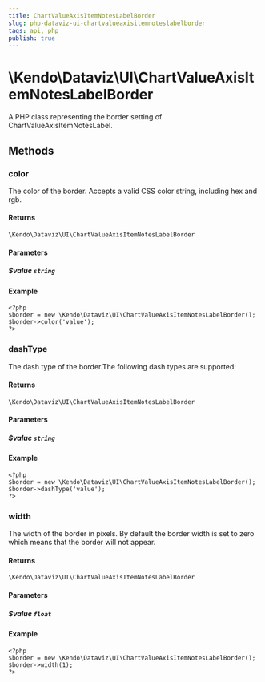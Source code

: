 ```yaml
---
title: ChartValueAxisItemNotesLabelBorder
slug: php-dataviz-ui-chartvalueaxisitemnoteslabelborder
tags: api, php
publish: true
---
```


# \Kendo\Dataviz\UI\ChartValueAxisItemNotesLabelBorder

A PHP class representing the border setting of ChartValueAxisItemNotesLabel.


## Methods

### color
The color of the border. Accepts a valid CSS color string, including hex and rgb.

#### Returns
`\Kendo\Dataviz\UI\ChartValueAxisItemNotesLabelBorder`

#### Parameters

##### $value `string`



#### Example 
    <?php
    $border = new \Kendo\Dataviz\UI\ChartValueAxisItemNotesLabelBorder();
    $border->color('value');
    ?>

### dashType
The dash type of the border.The following dash types are supported:

#### Returns
`\Kendo\Dataviz\UI\ChartValueAxisItemNotesLabelBorder`

#### Parameters

##### $value `string`



#### Example 
    <?php
    $border = new \Kendo\Dataviz\UI\ChartValueAxisItemNotesLabelBorder();
    $border->dashType('value');
    ?>

### width
The width of the border in pixels. By default the border width is set to zero which means that the border will not appear.

#### Returns
`\Kendo\Dataviz\UI\ChartValueAxisItemNotesLabelBorder`

#### Parameters

##### $value `float`



#### Example 
    <?php
    $border = new \Kendo\Dataviz\UI\ChartValueAxisItemNotesLabelBorder();
    $border->width(1);
    ?>

 
